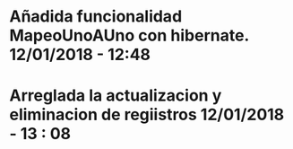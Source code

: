 # Añadida funcionalidad MapeoUnoAUno con hibernate. 12/01/2018 - 12:48
# Arreglada la actualizacion y eliminacion de regiistros 12/01/2018 - 13 : 08